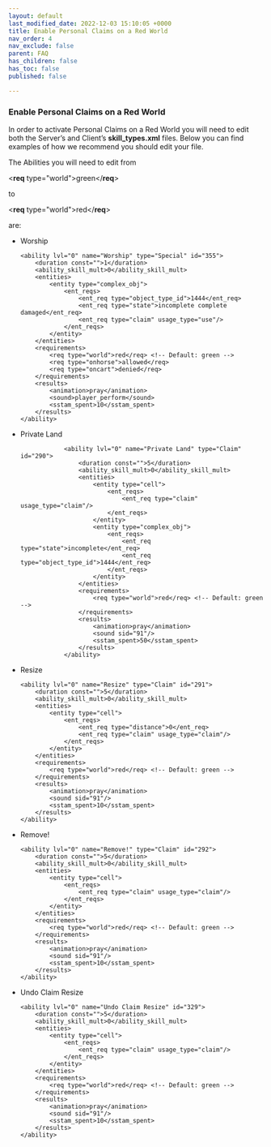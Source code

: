 ```yaml
---
layout: default
last_modified_date: 2022-12-03 15:10:05 +0000
title: Enable Personal Claims on a Red World
nav_order: 4
nav_exclude: false
parent: FAQ
has_children: false
has_toc: false
published: false

---
```

### Enable Personal Claims on a Red World

In order to activate Personal Claims on a Red World you will need to edit both the Server’s and Client’s **skill_types.xml** files. Below you can find examples of how we recommend you should edit your file.

The Abilities you will need to edit from

<**req** type="world">green</**req**>

to

<**req** type="world">red</**req**>

are:

* Worship

      <ability lvl="0" name="Worship" type="Special" id="355">
          <duration const="">1</duration>
          <ability_skill_mult>0</ability_skill_mult>
          <entities>
              <entity type="complex_obj">
                  <ent_reqs>
                      <ent_req type="object_type_id">1444</ent_req>
                      <ent_req type="state">incomplete complete damaged</ent_req>
                      <ent_req type="claim" usage_type="use"/>
                  </ent_reqs>
              </entity>
          </entities>
          <requirements>
              <req type="world">red</req> <!-- Default: green -->
              <req type="onhorse">allowed</req>
              <req type="oncart">denied</req>
          </requirements>
          <results>
              <animation>pray</animation>
              <sound>player_perform</sound>
              <sstam_spent>10</sstam_spent>
          </results>
      </ability>
* Private Land

                  <ability lvl="0" name="Private Land" type="Claim" id="290">
                      <duration const="">5</duration>
                      <ability_skill_mult>0</ability_skill_mult>
                      <entities>
                          <entity type="cell">
                              <ent_reqs>
                                  <ent_req type="claim" usage_type="claim"/>
                              </ent_reqs>
                          </entity>
                          <entity type="complex_obj">
                              <ent_reqs>
                                  <ent_req type="state">incomplete</ent_req>
                                  <ent_req type="object_type_id">1444</ent_req>
                              </ent_reqs>
                          </entity>
                      </entities>
                      <requirements>
                          <req type="world">red</req> <!-- Default: green -->
                      </requirements>
                      <results>
                          <animation>pray</animation>
                          <sound sid="91"/>
                          <sstam_spent>50</sstam_spent>
                      </results>
                  </ability>
* Resize

      <ability lvl="0" name="Resize" type="Claim" id="291">
          <duration const="">5</duration>
          <ability_skill_mult>0</ability_skill_mult>
          <entities>
              <entity type="cell">
                  <ent_reqs>
                      <ent_req type="distance">0</ent_req>
                      <ent_req type="claim" usage_type="claim"/>
                  </ent_reqs>
              </entity>
          </entities>
          <requirements>
              <req type="world">red</req> <!-- Default: green -->
          </requirements>
          <results>
              <animation>pray</animation>
              <sound sid="91"/>
              <sstam_spent>10</sstam_spent>
          </results>
      </ability>
* Remove!

      <ability lvl="0" name="Remove!" type="Claim" id="292">
          <duration const="">5</duration>
          <ability_skill_mult>0</ability_skill_mult>
          <entities>
              <entity type="cell">
                  <ent_reqs>
                      <ent_req type="claim" usage_type="claim"/>
                  </ent_reqs>
              </entity>
          </entities>
          <requirements>
              <req type="world">red</req> <!-- Default: green -->
          </requirements>
          <results>
              <animation>pray</animation>
              <sound sid="91"/>
              <sstam_spent>10</sstam_spent>
          </results>
      </ability>
* Undo Claim Resize

      <ability lvl="0" name="Undo Claim Resize" id="329">
          <duration const="">5</duration>
          <ability_skill_mult>0</ability_skill_mult>
          <entities>
              <entity type="cell">
                  <ent_reqs>
                      <ent_req type="claim" usage_type="claim"/>
                  </ent_reqs>
              </entity>
          </entities>
          <requirements>
              <req type="world">red</req> <!-- Default: green -->
          </requirements>
          <results>
              <animation>pray</animation>
              <sound sid="91"/>
              <sstam_spent>10</sstam_spent>
          </results>
      </ability>